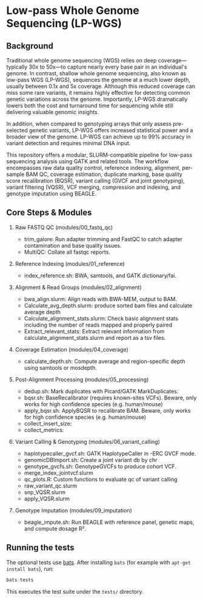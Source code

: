 # Low-pass Whole Genome Sequencing (LP-WGS)

## Background 

Traditional whole genome sequencing (WGS) relies on deep coverage—typically 30x to 50x—to capture nearly every base pair in an individual's genome. In contrast, shallow whole genome sequencing, also known as low-pass WGS (LP-WGS), sequences the genome at a much lower depth, usually between 0.1x and 5x coverage. Although this reduced coverage can miss some rare variants, it remains highly effective for detecting common genetic variations across the genome. Importantly, LP-WGS dramatically lowers both the cost and turnaround time for sequencing while still delivering valuable genomic insights.

In addition, when compared to genotyping arrays that only assess pre-selected genetic variants, LP-WGS offers increased statistical power and a broader view of the genome. LP-WGS can achieve up to 99% accuracy in variant detection and requires minimal DNA input.

This repository offers a modular, SLURM-compatible pipeline for low-pass sequencing analysis using GATK and related tools. The workflow encompasses raw data quality control, reference indexing, alignment, per-sample BAM QC, coverage estimation, duplicate marking, base quality score recalibration (BQSR), variant calling (GVCF and joint genotyping), variant filtering (VQSR), VCF merging, compression and indexing, and genotype imputation using BEAGLE.

## Core Steps & Modules

1. Raw FASTQ QC (modules/00_fastq_qc)

   - trim_galore: Run adapter trimming and FastQC to catch adapter contamination and base quality issues.
   - MultiQC: Collate all fastqc reports. 

2. Reference Indexing (modules/01_reference)
   - index_reference.sh: BWA, samtools, and GATK dictionary/fai.

3. Alignment & Read Groups (modules/02_alignment)

   - bwa_align.slurm: Align reads with BWA-MEM, output to BAM.
   - Calculate_avg_depth.slurm: produce sorted bam files and calculate average depth
   - Calculate_alignment_stats.slurm: Check basic alignment stats including the number of reads mapped and properly paired
   - Extract_relevant_stats: Extract relevant information from calculate_alignment_stats.slurm and report as a tsv files. 

4. Coverage Estimation (modules/04_coverage)
   - calculate_depth.sh: Compute average and region-specific depth using samtools or mosdepth.

5. Post-Alignment Processing (modules/05_processing)
   - dedup.sh: Mark duplicates with Picard/GATK MarkDuplicates.
   - bqsr.sh: BaseRecalibrator (requires known-sites VCFs). Beware, only works for high confidence species (e.g. human/mouse)
   - apply_bqsr.sh: ApplyBQSR to recalibrate BAM. Beware, only works for high confidence species (e.g. human/mouse)
   - collect_insert_size:
   - collect_metrics:

6. Variant Calling & Genotyping (modules/06_variant_calling)
   - haplotypecaller_gvcf.sh: GATK HaplotypeCaller in -ERC GVCF mode.
   - genomicDBImport.sh: Create a joint variant db by chr
   - genotype_gvcfs.sh: GenotypeGVCFs to produce cohort VCF.
   - merge_index_jointvcf.slurm
   - qc_plots.R: Custom functions to evaluate qc of variant calling
   - raw_variant_qc.slurm
   - snp_VQSR.slurm
   - apply_VQSR.slurm

7. Genotype Imputation (modules/09_imputation)
   - beagle_impute.sh: Run BEAGLE with reference panel, genetic maps, and compute dosage R².

## Running the tests

The optional tests use [bats](https://github.com/bats-core/bats-core). After installing `bats` (for example with `apt-get install bats`), run:

```bash
bats tests
```

This executes the test suite under the `tests/` directory.

